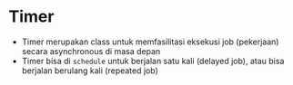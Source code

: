 # Timer

- Timer merupakan class untuk memfasilitasi eksekusi job (pekerjaan) secara asynchronous di masa depan
- Timer bisa di `schedule` untuk berjalan satu kali (delayed job), atau bisa berjalan berulang kali (repeated job)